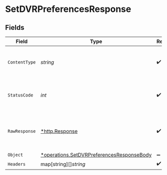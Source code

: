 # SetDVRPreferencesResponse


## Fields

| Field                                                                                                 | Type                                                                                                  | Required                                                                                              | Description                                                                                           |
| ----------------------------------------------------------------------------------------------------- | ----------------------------------------------------------------------------------------------------- | ----------------------------------------------------------------------------------------------------- | ----------------------------------------------------------------------------------------------------- |
| `ContentType`                                                                                         | *string*                                                                                              | :heavy_check_mark:                                                                                    | HTTP response content type for this operation                                                         |
| `StatusCode`                                                                                          | *int*                                                                                                 | :heavy_check_mark:                                                                                    | HTTP response status code for this operation                                                          |
| `RawResponse`                                                                                         | [*http.Response](https://pkg.go.dev/net/http#Response)                                                | :heavy_check_mark:                                                                                    | Raw HTTP response; suitable for custom response parsing                                               |
| `Object`                                                                                              | [*operations.SetDVRPreferencesResponseBody](../../models/operations/setdvrpreferencesresponsebody.md) | :heavy_minus_sign:                                                                                    | OK                                                                                                    |
| `Headers`                                                                                             | map[string][]*string*                                                                                 | :heavy_check_mark:                                                                                    | N/A                                                                                                   |